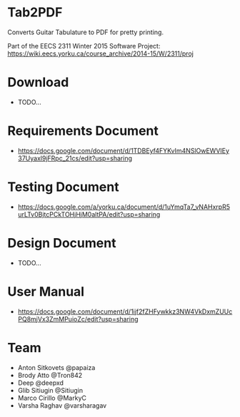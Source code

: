 # Tab2PDF

Converts Guitar Tabulature to PDF for pretty printing.

Part of the EECS 2311 Winter 2015 Software Project: https://wiki.eecs.yorku.ca/course_archive/2014-15/W/2311/proj

# Download

* TODO...

# Requirements Document

* https://docs.google.com/document/d/1TDBEyf4FYKvIm4NSlOwEWVIEy37Uyaxl9jFRpc_21cs/edit?usp=sharing

# Testing Document

* https://docs.google.com/a/yorku.ca/document/d/1uYmqTa7_vNAHxrpR5urLTv0BjtcPCkTOHjHjM0altPA/edit?usp=sharing
 
# Design Document

* TODO...

# User Manual

* https://docs.google.com/document/d/1ijf2fZHFywkkz3NW4VkDxmZUUcPQ8mjVx3ZmMPuioZc/edit?usp=sharing

# Team

* Anton Sitkovets @papaiza
* Brody Atto @Tron842
* Deep @deepxd
* Glib Sitiugin @Sitiugin
* Marco Cirillo @MarkyC
* Varsha Raghav @varsharagav
